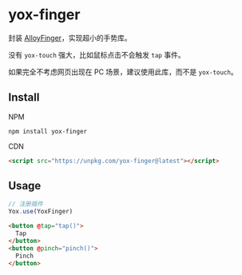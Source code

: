 # yox-finger

封装 [AlloyFinger](https://github.com/AlloyTeam/AlloyFinger)，实现超小的手势库。

没有 `yox-touch` 强大，比如鼠标点击不会触发 `tap` 事件。

如果完全不考虑网页出现在 PC 场景，建议使用此库，而不是 `yox-touch`。

## Install

NPM

```shell
npm install yox-finger
```

CDN

```html
<script src="https://unpkg.com/yox-finger@latest"></script>
```

## Usage

```javascript
// 注册插件
Yox.use(YoxFinger)
```

```html
<button @tap="tap()">
  Tap
</button>
<button @pinch="pinch()">
  Pinch
</button>
```